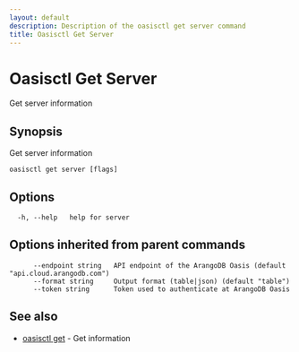 ```yaml
---
layout: default
description: Description of the oasisctl get server command
title: Oasisctl Get Server
---
```

# Oasisctl Get Server

Get server information

## Synopsis

Get server information

```
oasisctl get server [flags]
```

## Options

```
  -h, --help   help for server
```

## Options inherited from parent commands

```
      --endpoint string   API endpoint of the ArangoDB Oasis (default "api.cloud.arangodb.com")
      --format string     Output format (table|json) (default "table")
      --token string      Token used to authenticate at ArangoDB Oasis
```

## See also

* [oasisctl get](oasisctl-get.html)	 - Get information

